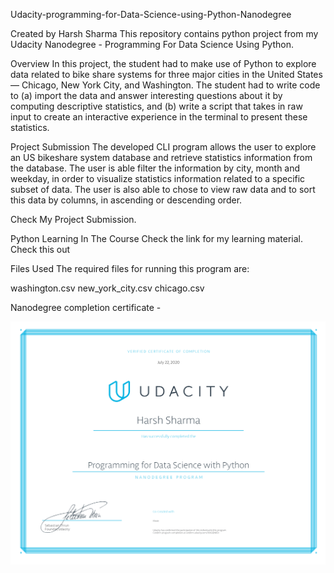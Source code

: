 Udacity-programming-for-Data-Science-using-Python-Nanodegree


Created by Harsh Sharma
This repository contains python project from my Udacity Nanodegree - Programming For Data Science Using Python.


Overview
In this project, the student had to make use of Python to explore data related to bike share systems for three major cities in the United States — Chicago, New York City, and Washington. The student had to write code to (a) import the data and answer interesting questions about it by computing descriptive statistics, and (b) write a script that takes in raw input to create an interactive experience in the terminal to present these statistics.

Project Submission
The developed CLI program allows the user to explore an US bikeshare system database and retrieve statistics information from the database. The user is able filter the information by city, month and weekday, in order to visualize statistics information related to a specific subset of data. The user is also able to chose to view raw data and to sort this data by columns, in ascending or descending order.

Check My Project Submission.

Python Learning In The Course
Check the link for my learning material. Check this out

Files Used
The required files for running this program are:

washington.csv
new_york_city.csv
chicago.csv

Nanodegree completion certificate -

<img src="Images/NanodegreeCertificate.PNG" width="1000">


